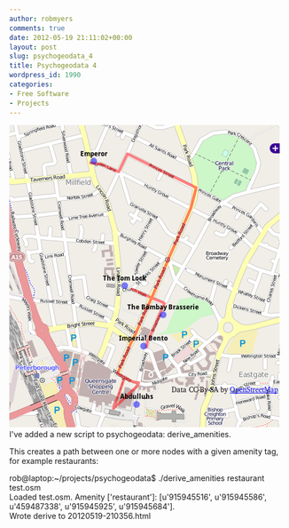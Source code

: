 ```yaml
---
author: robmyers
comments: true
date: 2012-05-19 21:11:02+00:00
layout: post
slug: psychogeodata_4
title: Psychogeodata 4
wordpress_id: 1990
categories:
- Free Software
- Projects
---
```


![derive_amenity](/assets/derive_amenity.png)I've added a new script to psychogeodata: derive_amenities.  
  
This creates a path between one or more nodes with a given amenity tag, for example restaurants:  
  
rob@laptop:~/projects/psychogeodata$ ./derive_amenities restaurant test.osm   
Loaded test.osm. Amenity ['restaurant']: [u'915945516', u'915945586', u'459487338', u'915945925', u'915945684'].  
Wrote derive to 20120519-210356.html  
  



